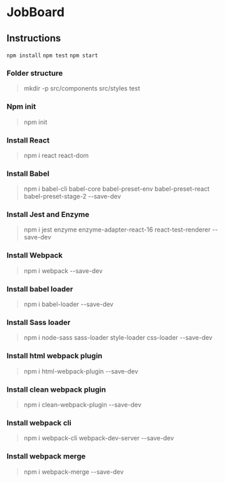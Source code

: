 # JobBoard

## Instructions
`npm install`
`npm test`
`npm start`

### Folder structure
> mkdir -p src/components src/styles test

### Npm init
> npm init

### Install React
> npm i react react-dom

### Install Babel
> npm i babel-cli babel-core babel-preset-env babel-preset-react babel-preset-stage-2 --save-dev

### Install Jest and Enzyme
> npm i jest enzyme enzyme-adapter-react-16 react-test-renderer --save-dev

### Install Webpack
> npm i webpack --save-dev

### Install babel loader
> npm i babel-loader --save-dev

### Install Sass loader
> npm i node-sass sass-loader style-loader css-loader --save-dev

### Install html webpack plugin
> npm i html-webpack-plugin --save-dev

### Install clean webpack plugin
> npm i clean-webpack-plugin --save-dev

### Install webpack cli 
> npm i webpack-cli webpack-dev-server --save-dev

### Install webpack merge
> npm i webpack-merge --save-dev